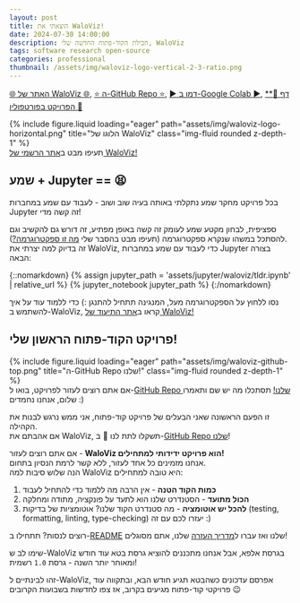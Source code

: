 ```yaml
---
layout: post
title: הוצאתי את WaloViz!
date: 2024-07-30 14:00:00
description: חבילת הקוד-פתוח החדשה שלי, WaloViz
tags: software research open-source
categories: professional
thumbnail: /assets/img/waloviz-logo-vertical-2-3-ratio.png
---
```


[:globe_with_meridians: האתר של WaloViz :globe_with_meridians:](https://waloviz.com), [:star: ה-GitHub Repo :star:](https://github.com/AlonKellner/waloviz/), [:arrow_forward: דמו ב-Google Colab :arrow_forward:](https://colab.research.google.com/drive/1euQCxaNlTg0pGvXz6d7RSoDhM3B1k7dy), [\*\*:bust_in_silhouette: דף הפרויקט בפורטפוליו :bust_in_silhouette:](../../../projects/open-source_2024-07-25_waloviz)

<div class="row">
    <div class="col-sm mt-3 mt-md-0">
        {% include figure.liquid loading="eager" path="assets/img/waloviz-logo-horizontal.png" title="הלוגו של WaloViz" class="img-fluid rounded z-depth-1" %}
    </div>
</div>
<div class="caption">
    תעיפו מבט ב<a href="https://waloviz.com">אתר הרשמי של WaloViz!</a>
</div>

## שמע + Jupyter == :tired_face:

בכל פרויקט מחקר שמע נתקלתי באותה בעיה שוב ושוב - לעבוד עם שמע במחברות Jupyter זה קשה מדי!

ספציפית, לבחון מקטע שמע לעומק זה קשה באופן מפתיע, זה דורש גם להקשיב וגם להסתכל במשהו שנקרא ספקטרוגרמה (תעיפו מבט בהסבר שלי [מה זו ספקטרוגרמה?](../../../projects/open-source_2024-07-25_waloviz/#whats-a-spectrogram)).  
זה בדיוק למה יצרתי את WaloViz, כדי לעבוד עם שמע במחברות Jupyter בצורה הבאה:

{::nomarkdown}
{% assign jupyter_path = 'assets/jupyter/waloviz/tldr.ipynb' | relative_url %}
{% jupyter_notebook jupyter_path %}
{:/nomarkdown}

נסו ללחוץ על הספקטרוגרמה מעל, המנגינה תתחיל להתנגן :)
כדי ללמוד עוד על איך להשתמש ב-WaloViz, קראו ב[אתר התיעוד של WaloViz!](https://waloviz.com)

## פרויקט הקוד-פתוח הראשון שלי!

<div class="row">
    <div class="col-sm mt-3 mt-md-0">
        {% include figure.liquid loading="eager" path="assets/img/waloviz-github-top.png" title="ה-GitHub Repo שלנו!" class="img-fluid rounded z-depth-1" %}
    </div>
</div>
<div class="caption">
    אם אתם רוצים לעזור לפרויקט, בואו ל-<a href="https://github.com/AlonKellner/waloviz/">GitHub Repo שלנו!</a> תסתכלו מה יש שם ותאמרו שלום, אנחנו נחמדים :)
</div>

זו הפעם הראשונה שאני הבעלים של פרויקט קוד-פתוח, אני ממש נרגש לבנות את הקהילה.  
אם אהבתם את WaloViz, תשקלו לתת לנו :star2: ב-[GitHub Repo שלנו](https://github.com/AlonKellner/waloviz/)!

אם אתם רוצים לעזור - **WaloViz הוא פרויקט ידידותי למתחילים!**  
אנחנו מזמינים כל אחד לעזור, ללא קשר לרמת הנסיון בתחום.  
הנה שלוש סיבות למה WaloViz היא טובה למתחילים:

1. **כמות הקוד הטנה** - אין הרבה מה ללמוד כדי להתחיל לעבוד
2. **הכול מתועד** - הסטנדרט שלנו הוא לתעד על פונקציה, מתודה ומחלקה
3. **להכל יש אוטומציה** - מה סטנדרט הקוד שלנו? אוטומציות של בדיקות (testing, formatting, linting, type-checking) יעזרו לכם עם זה :)

רוצים לנסות? תתחילו ב-[README](https://github.com/AlonKellner/waloviz/) שלנו ואז עברו ל[מדריך העזרה](https://github.com/AlonKellner/waloviz/blob/main/CONTRIBUTING.md) שלנו, אתם מסוגלים!

שימו לב ש-WaloViz בגרסת אלפא, אבל אנחנו מתכננים להוציא גרסת בטא עוד חודש ומאוחר יותר השנה - גרסת `1.0` רשמית!

זהו לבינתיים ל-WaloViz, אפרסם עדכונים כשהבטא תגיע חודש הבא, ובתקווה עוד פרויקטי קוד-פתוח מגיעים בקרוב, אז צפו לחדשות בשבועות הקרובים :wink:
